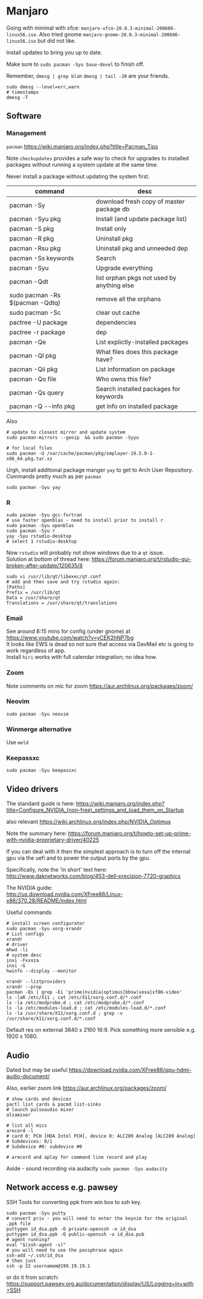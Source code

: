 # Manjaro

Going with minimal with xfce: `manjaro-xfce-20.0.3-minimal-200606-linux56.iso`.
Also tried gnome `manjaro-gnome-20.0.3-minimal-200606-linux56.iso` but did not like.

Install updates to bring you up to date.

Make sure to `sudo pacman -Syu base-devel` to finish off.

Remember, `dmesg | grep blah` `dmesg | tail -20` are your friends.

```
sudo dmesg --level=err,warn
# timestamps
dmesg -T
```


## Software

### Management 

`pacman` https://wiki.manjaro.org/index.php?title=Pacman_Tips

Note `checkupdates` provides a safe way to check for upgrades to installed packages without running a system update at the same time.

Never install a package without updating the system first.

| command                        | desc                                       |
|--------------------------------|--------------------------------------------|
|pacman -Sy                      | download fresh copy of master package db   |
|pacman -Syu pkg                 |	Install (and update package list)         |
|pacman -S pkg                   |	Install only                              |
|pacman -R pkg                   |	Uninstall pkg                             |
|pacman -Rsu pkg                 |	Uninstall pkg and unneeded dep            |
|pacman -Ss keywords	           | Search                                     |
|pacman -Syu	                   | Upgrade everything                         |
|pacman -Qdt                     | list orphan pkgs not used by anything else |
|sudo pacman -Rs $(pacman -Qdtq) | remove all the orphans                     |
|sudo pacman -Sc                 | clear out cache                            |
|pactree -U package              | dependencies                               |
|pactree -r package              | dep                                        |
|pacman -Qe	                     | List explictly-installed packages          |
|pacman -Ql pkg	                 | What files does this package have?         |
|pacman -Qii pkg	               | List information on package                |
|pacman -Qo file	               |  Who owns this file?                       |
|pacman -Qs query	               | Search installed packages for keywords     |
|pacman -Q --info pkg            | get info on installed package              |


Also

```
# update to closest mirror and update system
sudo pacman-mirrors --geoip  && sudo pacman -Syyu

# for local files
sudo pacman -U /var/cache/pacman/pkg/smplayer-19.5.0-1-x86_64.pkg.tar.xz
```

Urgh, install additional package manger `yay` to get to Arch User Repository.  
Commands pretty much as per `pacman`

```
sudo pacman -Syu yay
```

### R

```
sudo pacman -Syu gcc-fortran
# use faster openblas - need to install prior to install r
sudo pacman -Syu openblas
sudo pacman -Syu r
yay -Syu rstudio-desktop
# select 1 rstudio-desktop
```

Now `rstudio` will probably not show windows due to a `qt` issue.  
Solution at bottom of thread here: https://forum.manjaro.org/t/rstudio-gui-broken-after-update/120635/8

```
sudo vi /usr/lib/qt/libexec/qt.conf
# add and then save and try rstudio again:
[Paths]
Prefix = /usr/lib/qt
Data = /usr/share/qt
Translations = /usr/share/qt/translations
```


### Email

See around 8:15 mins for config (under gnome) at https://www.youtube.com/watch?v=yCEK2hNP7bg  
It looks like EWS is dead so not sure that access via DavMail etc is going to work regardless of app.  
Install `hiri` works with full calendar integration; no idea how.

### Zoom

Note comments on mic for zoom https://aur.archlinux.org/packages/zoom/


### Neovim

```
sudo pacman -Syu neovim
```

### Winmerge alternative

Use `meld`

### Keepassxc

```
sudo pacman -Syu keepassxc
```

## Video drivers

The standard guide is here:
https://wiki.manjaro.org/index.php?title=Configure_NVIDIA_(non-free)_settings_and_load_them_on_Startup

also relevant https://wiki.archlinux.org/index.php/NVIDIA_Optimus

Note the summary here:
https://forum.manjaro.org/t/howto-set-up-prime-with-nvidia-proprietary-driver/40225

If you can deal with it then the simplest approach is to turn off the internal gpu via the uefi and to power the output ports by the gpu.  

Specifically, note the 'in short' text here:  
http://www.daknetworks.com/blog/453-dell-precision-7720-graphics

The NVIDIA guide:  
http://us.download.nvidia.com/XFree86/Linux-x86/370.28/README/index.html

Useful commands

```
# install screen configurator
sudo pacman -Syu xorg-xrandr
# List configs
xrandr
# driver
mhwd -li
# system desc
inxi -Fxxxza
inxi -G
hwinfo --display --monitor

xrandr --listproviders 
xrandr --prop
pacman -Qs | grep -Ei 'prime|nvidia|optimus|bbsw|vesa|xf86-video'
ls -laR /etc/X11 ; cat /etc/X11/xorg.conf.d/*.conf
ls -la /etc/modprobe.d ; cat /etc/modprobe.d/*.conf
ls -la /etc/modules-load.d ; cat /etc/modules-load.d/*.conf
ls -la /usr/share/X11/xorg.conf.d ; grep -v /usr/share/X11/xorg.conf.d/*.conf
```

Default res on external 3840 x 2160 16:9. Pick something more sensible e.g. 1920  x 1080.

## Audio

Dated but may be useful https://download.nvidia.com/XFree86/gpu-hdmi-audio-document/  

Also, earlier zoom link https://aur.archlinux.org/packages/zoom/

```
# show cards and devices
pactl list cards & pacmd list-sinks
# launch pulseaudio mixer
alsamixer

# list all mics
arecord -l
# card 0: PCH [HDA Intel PCH], device 0: ALC289 Analog [ALC289 Analog]
# Subdevices: 0/1
# Subdevice #0: subdevice #0

# arecord and aplay for command line record and play
```

Aside - sound recording via audacity `sudo pacman -Syu audacity`


## Network access e.g. pawsey

SSH
Tools for converting ppk from win box to ssh key.

```
sudo pacman -Syu putty
# convert priv - you will need to enter the keynim for the original .ppk file
puttygen id_dsa.ppk -O private-openssh -o id_dsa
puttygen id_dsa.ppk -O public-openssh -o id_dsa.pub
# agent running?
eval "$(ssh-agent -s)"
# you will need to use the passphrase again
ssh-add ~/.ssh/id_dsa
# then just
ssh -p 22 usernamem@199.19.19.1
```

or do it from scratch: https://support.pawsey.org.au/documentation/display/US/Logging+in+with+SSH


